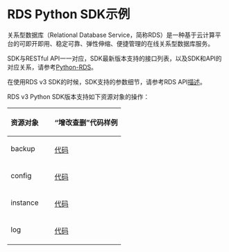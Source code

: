 # RDS Python SDK示例<a name="ZH-CN_TOPIC_0115875764"></a>

关系型数据库（Relational Database Service，简称RDS）是一种基于云计算平台的可即开即用、稳定可靠、弹性伸缩、便捷管理的在线关系型数据库服务。

SDK与RESTful API一一对应，SDK最新版本支持的接口列表，以及SDK和API的对应关系，请参考[Python-RDS](Python-RDS.md)。

在使用RDS v3 SDK的时候，SDK支持的参数细节，请参考RDS API[描述](https://support.huaweicloud.com/api-rds/zh-cn_topic_0032347780.html)。

RDS v3 Python SDK版本支持如下资源对象的操作：

<a name="table579335681419"></a>
<table><thead align="left"><tr id="row1310565714148"><th class="cellrowborder" valign="top" width="38.53%" id="mcps1.1.3.1.1"><p id="p8105185701416"><a name="p8105185701416"></a><a name="p8105185701416"></a>资源对象</p>
</th>
<th class="cellrowborder" valign="top" width="61.47%" id="mcps1.1.3.1.2"><p id="p1510555715142"><a name="p1510555715142"></a><a name="p1510555715142"></a>“增改查删”代码样例</p>
</th>
</tr>
</thead>
<tbody><tr id="row7105115719143"><td class="cellrowborder" valign="top" width="38.53%" headers="mcps1.1.3.1.1 "><p id="p7554149154216"><a name="p7554149154216"></a><a name="p7554149154216"></a>backup</p>
</td>
<td class="cellrowborder" valign="top" width="61.47%" headers="mcps1.1.3.1.2 "><p id="p1410518577146"><a name="p1410518577146"></a><a name="p1410518577146"></a><a href="https://github.com/huaweicloud/huaweicloud-sdk-python/blob/master/examples/rds/v3/backup.py" target="_blank" rel="noopener noreferrer">代码</a></p>
</td>
</tr>
<tr id="row1710575712143"><td class="cellrowborder" valign="top" width="38.53%" headers="mcps1.1.3.1.1 "><p id="p1310545712147"><a name="p1310545712147"></a><a name="p1310545712147"></a>config</p>
</td>
<td class="cellrowborder" valign="top" width="61.47%" headers="mcps1.1.3.1.2 "><p id="p2105257141412"><a name="p2105257141412"></a><a name="p2105257141412"></a><a href="https://github.com/huaweicloud/huaweicloud-sdk-python/blob/master/examples/rds/v3/config.py" target="_blank" rel="noopener noreferrer">代码</a></p>
</td>
</tr>
<tr id="row810585701414"><td class="cellrowborder" valign="top" width="38.53%" headers="mcps1.1.3.1.1 "><p id="p5106175781417"><a name="p5106175781417"></a><a name="p5106175781417"></a>instance</p>
</td>
<td class="cellrowborder" valign="top" width="61.47%" headers="mcps1.1.3.1.2 "><p id="p81061757171418"><a name="p81061757171418"></a><a name="p81061757171418"></a><a href="https://github.com/huaweicloud/huaweicloud-sdk-python/blob/master/examples/rds/v3/instance.py" target="_blank" rel="noopener noreferrer">代码</a></p>
</td>
</tr>
<tr id="row3106125711143"><td class="cellrowborder" valign="top" width="38.53%" headers="mcps1.1.3.1.1 "><p id="p2010625719147"><a name="p2010625719147"></a><a name="p2010625719147"></a>log</p>
</td>
<td class="cellrowborder" valign="top" width="61.47%" headers="mcps1.1.3.1.2 "><p id="p1410665761411"><a name="p1410665761411"></a><a name="p1410665761411"></a><a href="https://github.com/huaweicloud/huaweicloud-sdk-python/blob/master/examples/rds/v3/log.py" target="_blank" rel="noopener noreferrer">代码</a></p>
</td>
</tr>
</tbody>
</table>

